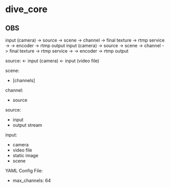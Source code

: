 # dive_core

## OBS

input (camera) -> source -> scene -> channel -> final texture -> rtmp service -> -> encoder -> rtmp output
input (camera) -> source -> scene -> channel -> final texture -> rtmp service -> -> encoder -> rtmp output

source:
<- input (camera)
<- input (video file)

scene:
- [channels]

channel:
- source

source:
- input
- output stream

input:
- camera
- video file
- static image
- scene

YAML Config File:
- max_channels: 64